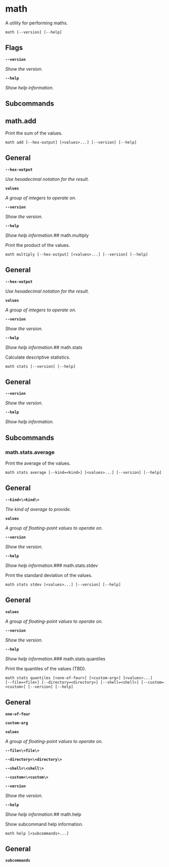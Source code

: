 # math

<!-- Generated by swift-argument-parser -->

A utility for performing maths.

```
math [--version] [--help]
```

## Flags

**`--version`**

*Show the version.*


**`--help`**

*Show help information.*


## Subcommands

## math.add

Print the sum of the values.

```
math add [--hex-output] [<values>...] [--version] [--help]
```

## General

**`--hex-output`**

*Use hexadecimal notation for the result.*


**`values`**

*A group of integers to operate on.*


**`--version`**

*Show the version.*


**`--help`**

*Show help information.*## math.multiply

Print the product of the values.

```
math multiply [--hex-output] [<values>...] [--version] [--help]
```

## General

**`--hex-output`**

*Use hexadecimal notation for the result.*


**`values`**

*A group of integers to operate on.*


**`--version`**

*Show the version.*


**`--help`**

*Show help information.*## math.stats

Calculate descriptive statistics.

```
math stats [--version] [--help]
```

## General

**`--version`**

*Show the version.*


**`--help`**

*Show help information.*


## Subcommands

### math.stats.average

Print the average of the values.

```
math stats average [--kind=<kind>] [<values>...] [--version] [--help]
```

## General

**`--kind=\<kind\>`**

*The kind of average to provide.*


**`values`**

*A group of floating-point values to operate on.*


**`--version`**

*Show the version.*


**`--help`**

*Show help information.*### math.stats.stdev

Print the standard deviation of the values.

```
math stats stdev [<values>...] [--version] [--help]
```

## General

**`values`**

*A group of floating-point values to operate on.*


**`--version`**

*Show the version.*


**`--help`**

*Show help information.*### math.stats.quantiles

Print the quantiles of the values (TBD).

```
math stats quantiles [<one-of-four>] [<custom-arg>] [<values>...]     [--file=<file>] [--directory=<directory>] [--shell=<shell>] [--custom=<custom>] [--version] [--help]
```

## General

**`one-of-four`**


**`custom-arg`**


**`values`**

*A group of floating-point values to operate on.*


**`--file=\<file\>`**


**`--directory=\<directory\>`**


**`--shell=\<shell\>`**


**`--custom=\<custom\>`**


**`--version`**

*Show the version.*


**`--help`**

*Show help information.*## math.help

Show subcommand help information.

```
math help [<subcommands>...] 
```

## General

**`subcommands`**
